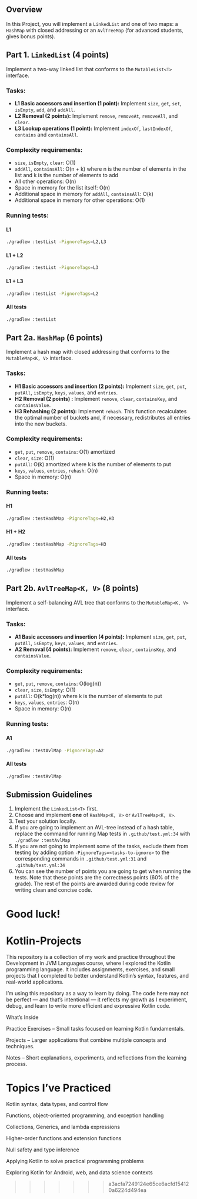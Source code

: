 
## Overview

In this Project, you will implement a `LinkedList` and one of two maps: a `HashMap` with closed addressing or
an `AvlTreeMap` (for advanced students, gives bonus points).

## Part 1. `LinkedList` (4 points)

Implement a two-way linked list that conforms to the `MutableList<T>` interface.

### Tasks:

- **L1 Basic accessors and insertion (1 point):** Implement `size`, `get`, `set`, `isEmpty`, `add`, and `addAll`.
- **L2 Removal (2 points):** Implement `remove`, `removeAt`, `removeAll`, and `clear`.
- **L3 Lookup operations (1 point):** Implement `indexOf`, `lastIndexOf`, `contains` and `containsAll`.

### Complexity requirements:

- `size`, `isEmpty`, `clear`: O(1)
- `addAll`, `containsAll`: O(n + k) where n is the number of elements in the list and k is the number of elements to add
- All other operations: O(n)
- Space in memory for the list itself: O(n)
- Additional space in memory for `addAll`, `containsAll`: O(k)
- Additional space in memory for other operations: O(1)

### Running tests:

#### L1

```bash
./gradlew :testList -PignoreTags=L2,L3
```

#### L1 + L2

```bash
./gradlew :testList -PignoreTags=L3
```

#### L1 + L3

```bash
./gradlew :testList -PignoreTags=L2
```

#### All tests

```bash
./gradlew :testList
```

## Part 2a. `HashMap` (6 points)

Implement a hash map with closed addressing that conforms to the `MutableMap<K, V>` interface.

### Tasks:

- **H1 Basic accessors and insertion (2 points):**
  Implement `size`, `get`, `put`, `putAll`, `isEmpty`, `keys`, `values`, and `entries`.
- **H2 Removal (2 points) :** Implement `remove`, `clear`, `containsKey`, and `containsValue`.
- **H3 Rehashing (2 points):** Implement `rehash`. This function recalculates the optimal number of buckets and, if
  necessary, redistributes all entries into the new buckets.

### Complexity requirements:

- `get`, `put`, `remove`, `contains`: O(1) amortized
- `clear`, `size`: O(1)
- `putAll`: O(k) amortized where k is the number of elements to put
- `keys`, `values`, `entries`, `rehash`: O(n)
- Space in memory: O(n)

### Running tests:

#### H1

```bash
./gradlew :testHashMap -PignoreTags=H2,H3
```

#### H1 + H2

```bash
./gradlew :testHashMap -PignoreTags=H3
```

#### All tests

```bash
./gradlew :testHashMap
```

## Part 2b. `AvlTreeMap<K, V>` (8 points)

Implement a self-balancing AVL tree that conforms to the `MutableMap<K, V>` interface.

### Tasks:

- **A1 Basic accessors and insertion (4 points):**
  Implement `size`, `get`, `put`, `putAll`, `isEmpty`, `keys`, `values`, and `entries`.
- **A2 Removal (4 points):** Implement `remove`, `clear`, `containsKey`, and `containsValue`.

### Complexity requirements:

- `get`, `put`, `remove`, `contains`: O(log(n))
- `clear`, `size`, `isEmpty`: O(1)
- `putAll`: O(k*log(n)) where k is the number of elements to put
- `keys`, `values`, `entries`: O(n)
- Space in memory: O(n)

### Running tests:

#### A1

```bash
./gradlew :testAvlMap -PignoreTags=A2
```

#### All tests

```bash
./gradlew :testAvlMap
```

## Submission Guidelines

1. Implement the `LinkedList<T>` first.
2. Choose and implement **one** of `HashMap<K, V>` or `AvlTreeMap<K, V>`.
3. Test your solution locally.
4. If you are going to implement an AVL-tree instead of a hash table,
   replace the command for running Map tests in `.github/test.yml:34` with `./gradlew :testAvlMap`
5. If you are not going to implement some of the tasks, exclude them from testing by adding option
   `-PignoreTags=<tasks-to-ignore>` to the corresponding commands in `.github/test.yml:31`
   and `.github/test.yml:34`
6. You can see the number of points you are going to get when running the tests.
   Note that these points are the correctness points (60% of the grade).
   The rest of the points are awarded during code review for writing clean and concise code.

Good luck!
=======
# Kotlin-Projects

This repository is a collection of my work and practice throughout the Development in JVM Languages course, where I explored the Kotlin programming language. It includes assignments, exercises, and small projects that I completed to better understand Kotlin’s syntax, features, and real-world applications.

I’m using this repository as a way to learn by doing. The code here may not be perfect — and that’s intentional — it reflects my growth as I experiment, debug, and learn to write more efficient and expressive Kotlin code.

What’s Inside

Practice Exercises – Small tasks focused on learning Kotlin fundamentals.

Projects – Larger applications that combine multiple concepts and techniques.

Notes – Short explanations, experiments, and reflections from the learning process.

# Topics I’ve Practiced

Kotlin syntax, data types, and control flow

Functions, object-oriented programming, and exception handling

Collections, Generics, and lambda expressions

Higher-order functions and extension functions

Null safety and type inference

Applying Kotlin to solve practical programming problems

Exploring Kotlin for Android, web, and data science contexts
>>>>>>> a3acfa7249124e65ce6acfd154120a6224d494ea
